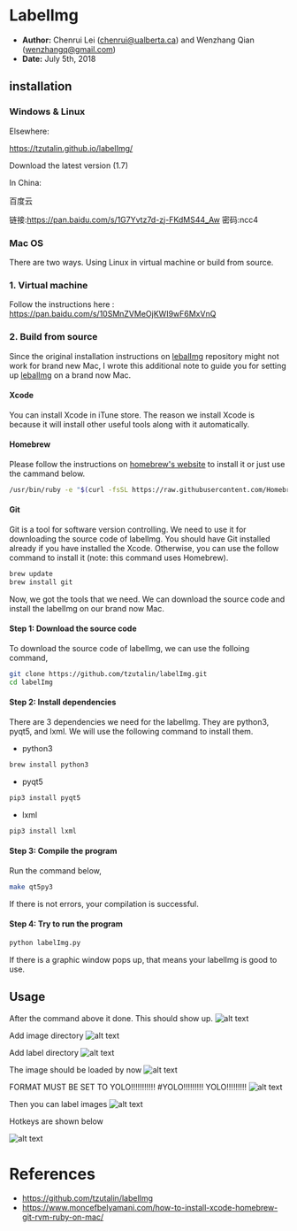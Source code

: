 # LabelImg
- **Author:** Chenrui Lei (chenrui@ualberta.ca) and Wenzhang Qian (wenzhangq@gmail.com)
- **Date:** July 5th, 2018

[//]: # (Image References)

[image1]: ./images/start.PNG "start"
[image2]: ./images/add_images.PNG "add_images"
[image3]: ./images/image_added.PNG "images_added"
[image4]: ./images/draw_rect.PNG "draw_rect"
[image5]: ./images/label_dir.PNG "label_dir"
[image6]: ./images/hotkeys.PNG "hotkeys"
[image7]: ./images/yolo.PNG "yolo"

## installation

### Windows & Linux
Elsewhere:

https://tzutalin.github.io/labelImg/

Download the latest version (1.7)

In China:

百度云

链接:https://pan.baidu.com/s/1G7Yvtz7d-zj-FKdMS44_Aw  密码:ncc4

### Mac OS

There are two ways. Using Linux in virtual machine or build from source.
### 1. Virtual machine
Follow the instructions here : https://pan.baidu.com/s/10SMnZVMeOjKWI9wF6MxVnQ

### 2. Build from source

Since the original installation instructions on [lebalImg](https://github.com/tzutalin/labelImg) repository might not work for brand new Mac, I wrote this additional note to guide you for setting up [lebalImg](https://github.com/tzutalin/labelImg) on a brand now Mac.

#### Xcode

You can install Xcode in iTune store. The reason we install Xcode is because it will install other useful tools along with it automatically.

#### Homebrew

Please follow the instructions on [homebrew's website](https://brew.sh/) to install it or just use the cammand below.

```bash
/usr/bin/ruby -e "$(curl -fsSL https://raw.githubusercontent.com/Homebrew/install/master/install)"
```

#### Git

Git is a tool for software version controlling. We need to use it for downloading the source code of labelImg. You should have Git installed already if you have installed the Xcode. Otherwise, you can use the follow command to install it (note: this command uses Homebrew).

```bash
brew update
brew install git
```

Now, we got the tools that we need. We can download the source code and install the labelImg on our brand now Mac.

#### Step 1: Download the source code

To download the source code of labelImg, we can use the folloing command,

```bash
git clone https://github.com/tzutalin/labelImg.git
cd labelImg
```

#### Step 2: Install dependencies

There are 3 dependencies we need for the labelImg. They are python3, pyqt5, and lxml. We will use the following command to install them.

- python3
```bash
brew install python3
```

- pyqt5
```bash
pip3 install pyqt5
```

- lxml
```bash
pip3 install lxml
```

#### Step 3: Compile the program

Run the command below,

```bash
make qt5py3
```

If there is not errors, your compilation is successful.

#### Step 4: Try to run the program

```bash
python labelImg.py
```

If there is a graphic window pops up, that means your labelImg is good to use.






## Usage
After the command above it done. This should show up.
![alt text][image1]

Add image directory
![alt text][image2]

Add label directory
![alt text][image5]

The image should be loaded by now
![alt text][image3]

FORMAT MUST BE SET TO YOLO!!!!!!!!!!!
#YOLO!!!!!!!!!
YOLO!!!!!!!!!
![alt text][image7]

Then you can label images
![alt text][image4]

Hotkeys are shown below

![alt text][image6]


# References

- https://github.com/tzutalin/labelImg
- https://www.moncefbelyamani.com/how-to-install-xcode-homebrew-git-rvm-ruby-on-mac/